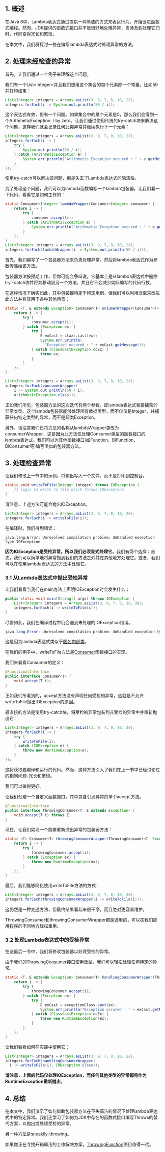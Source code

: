 ## 1. 概述

在Java 8中，Lambda表达式通过提供一种简洁的方式来表达行为，开始促进函数式编程。然而，JDK提供的函数式接口并不能很好地处理异常，当涉及到处理它们时，代码变得冗长和繁琐。

在本文中，我们将探讨一些在编写lambda表达式时处理异常的方法。

## 2. 处理未经检查的异常

首先，让我们通过一个例子来理解这个问题。

我们有一个List<Integer\>并且我们想用这个集合的每个元素除一个常量，比如50并打印结果：

```java
List<Integer> integers = Arrays.asList(3, 9, 7, 6, 10, 20);
integers.forEach(i -> System.out.println(50 / i));
```

这个表达式有效，但有一个问题。如果集合中的某个元素是0，那么我们会得到一个ArithmeticException: / by zero。让我们通过使用传统的try-catch块来解决这个问题，这样我们就会记录任何此类异常并继续执行下一个元素：

```java
List<Integer> integers = Arrays.asList(3, 9, 7, 0, 10, 20);
integers.forEach(i -> {
    try {
        System.out.println(50 / i);
    } catch (ArithmeticException e) {
        System.err.println("Arithmetic Exception occured : " + e.getMessage());
    }
});
```

使用try-catch可以解决该问题，但是失去了Lambda表达式的简洁性。

为了处理这个问题，我们可以为lambda函数编写一个lambda包装器。让我们看一下代码，看看它是如何工作的：

```java
static Consumer<Integer> lambdaWrapper(Consumer<Integer> consumer) {
    return i -> {
        try {
            consumer.accept(i);
        } catch (ArithmeticException e) {
            System.err.println("Arithmetic Exception occured : " + e.getMessage());
        }
    };
}
List<Integer> integers = Arrays.asList(3, 9, 7, 0, 10, 20);
integers.forEach(lambdaWrapper(i -> System.out.println(50 / i)));
```

首先，我们编写了一个包装器方法来负责处理异常，然后将lambda表达式作为参数传递给该方法。

包装器方法按预期工作，但你可能会争辩说，它基本上是从lambda表达式中删除try -catch块并将其移动到另一个方法，并且它不会减少实际编写的代码行数。

在这种情况下确实如此，其中包装器特定于特定用例，但我们可以利用泛型来改进此方法并将其用于各种其他场景：

```java
static <T, E extends Exception> Consumer<T> onsumerWrapper(Consumer<T> consumer, Class<E> clazz) {
    return i -> {
        try {
            consumer.accept(i);
        } catch (Exception ex) {
            try {
                E exCast = clazz.cast(ex);
                System.err.println(
                  "Exception occured : " + exCast.getMessage());
            } catch (ClassCastException ccEx) {
                throw ex;
            }
        }
    };
}
```

```java
List<Integer> integers = Arrays.asList(3, 9, 7, 0, 10, 20);
integers.forEach(consumerWrapper(
    i -> System.out.println(50 / i), 
    ArithmeticException.class));
```

正如我们所见，包装器方法的这次迭代有两个参数，即lambda表达式和要捕获的异常类型。这个lambda包装器能够处理所有数据类型，而不仅仅是Integer，并捕获任何特定类型的异常，而不是超类Exception。

另外，请注意我们已将方法的名称从lambdaWrapper更改为consumerWrapper，这是因为此方法仅处理Consumer类型的函数接口的lambda表达式。我们可以为其他函数接口(如Function、BiFunction、BiConsumer等)编写类似的包装器方法。

## 3. 处理检查异常

让我们修改上一节中的示例，将输出写入一个文件，而不是打印到控制台。

```java
static void writeToFile(Integer integer) throws IOException {
    // logic to write to file which throws IOException
}
```

请注意，上述方法可能会抛出IOException。

```java
List<Integer> integers = Arrays.asList(3, 9, 7, 0, 10, 20);
integers.forEach(i -> writeToFile(i));
```

在编译时，我们得到错误：

```shell
java.lang.Error: Unresolved compilation problem: Unhandled exception type IOException
```

**因为IOException是受检异常，所以我们必须显式处理它**。我们有两个选择：首先，我们可以简单地将异常抛到我们的方法之外并在其他地方处理它。或者，我们可以在使用lambda表达式的方法中处理它。

### 3.1 从Lambda表达式中抛出受检异常

让我们看看当我们在main方法上声明IOException时会发生什么：

```java
public static void main(String[] args) throws IOException {
    List<Integer> integers = Arrays.asList(3, 9, 7, 0, 10, 20);
    integers.forEach(i -> writeToFile(i));
}
```

尽管如此，我们在编译过程中仍会遇到未处理的IOException错误。

```java
java.lang.Error: Unresolved compilation problem: Unhandled exception type IOException
```

这是因为lambda表达式类似于[匿名内部类]()。

在我们的例子中，writeToFile方法是[Consumer](https://docs.oracle.com/en/java/javase/11/docs/api/java.base/java/util/function/class-use/Consumer.html)函数接口的实现。

我们来看看Consumer的定义：

```java
@FunctionalInterface
public interface Consumer<T> {
    void accept(T t);
}
```

正如我们所看到的，accept方法没有声明任何受检的异常，这就是不允许writeToFile抛出IOException的原因。

最直接的方法是使用try-catch块，将受检的异常包装到非受检的异常中并重新抛出它：

```java
List<Integer> integers = Arrays.asList(3, 9, 7, 0, 10, 20);
integers.forEach(i -> {
    try {
        writeToFile(i);
    } catch (IOException e) {
        throw new RuntimeException(e);
    }
});
```

这将获取要编译和运行的代码。然而，这种方法引入了我们在上一节中已经讨论过的相同问题-冗长和繁琐。

我们可以做得更好。

让我们创建一个自定义函数接口，其中包含引发异常的单个accept方法。

```java
@FunctionalInterface
public interface ThrowingConsumer<T, E extends Exception> {
    void accept(T t) throws E;
}
```

现在，让我们实现一个能够重新抛出异常的包装器方法：

```java
static <T> Consumer<T> throwingConsumerWrapper(ThrowingConsumer<T, Exception> throwingConsumer) {
    return i -> {
        try {
            throwingConsumer.accept(i);
        } catch (Exception ex) {
            throw new RuntimeException(ex);
        }
    };
}
```

最后，我们能够简化使用writeToFile方法的方式：

```java
List<Integer> integers = Arrays.asList(3, 9, 7, 0, 10, 20);
integers.forEach(throwingConsumerWrapper(i -> writeToFile(i)));
```

这仍然是一种变通方法，但最终结果看起来很干净，而且绝对更容易维护。

ThrowingConsumer和throwingConsumerWrapper都是通用的，可以在我们应用程序的不同地方轻松重用。

### 3.2 处理Lambda表达式中的受检异常

在这最后一节中，我们将修改包装器以处理受检的异常。

由于我们的ThrowingConsumer接口使用泛型，我们可以轻松处理任何特定的异常。

```java
static <T, E extends Exception> Consumer<T> handlingConsumerWrapper(ThrowingConsumer<T, E> throwingConsumer, Class<E> exceptionClass) {
    return i -> {
        try {
            throwingConsumer.accept(i);
        } catch (Exception ex) {
            try {
                E exCast = exceptionClass.cast(ex);
                System.err.println("Exception occured : " + exCast.getMessage());
            } catch (ClassCastException ccEx) {
                throw new RuntimeException(ex);
            }
        }
    };
}
```

让我们看看如何在实践中使用它：

```java
List<Integer> integers = Arrays.asList(3, 9, 7, 0, 10, 20);
integers.forEach(handlingConsumerWrapper(
  i -> writeToFile(i), IOException.class));
```

**请注意，上面的代码仅处理IOException，而任何其他类型的异常都将作为RuntimeException重新抛出**。

## 4. 总结

在本文中，我们演示了如何借助包装器方法在不失简洁的情况下处理lambda表达式中的特定异常。我们还学习了如何为JDK中存在的函数式接口编写Throws的替代方案，以抛出或处理受检的异常。

另一种方法是[sneakily-throwing]()。

如果你正在寻找开箱即用的工作解决方案，[ThrowingFunction](https://github.com/pivovarit/throwing-function)项目值得一试。